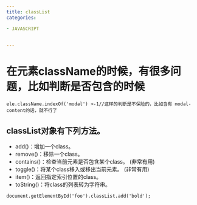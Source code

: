 ```yaml
---
title: classList
categories: 

- JAVASCRIPT


---
```



# 在元素className的时候，有很多问题，比如判断是否包含的时候

```
ele.className.indexOf('modal') >-1//这样的判断是不保险的，比如含有 modal-content的话，就不行了
```

## classList对象有下列方法。
- add()：增加一个class。
- remove()：移除一个class。
- contains()：检查当前元素是否包含某个class。 (非常有用)
- toggle()：将某个class移入或移出当前元素。 (非常有用)
- item()：返回指定索引位置的class。
- toString()：将class的列表转为字符串。

```
document.getElementById('foo').classList.add('bold');
```